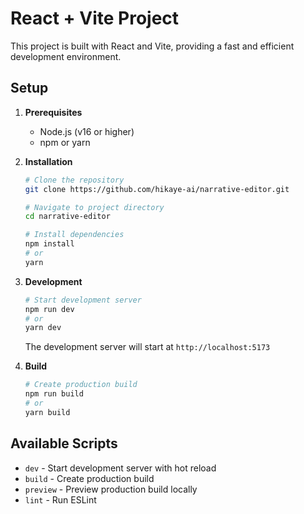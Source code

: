 # React + Vite Project

This project is built with React and Vite, providing a fast and efficient development environment.

## Setup

1. **Prerequisites**
   - Node.js (v16 or higher)
   - npm or yarn

2. **Installation**
   ```bash
   # Clone the repository
   git clone https://github.com/hikaye-ai/narrative-editor.git

   # Navigate to project directory
   cd narrative-editor

   # Install dependencies
   npm install
   # or
   yarn
   ```

3. **Development**
   ```bash
   # Start development server
   npm run dev
   # or
   yarn dev
   ```
   The development server will start at `http://localhost:5173`

4. **Build**
   ```bash
   # Create production build
   npm run build
   # or
   yarn build
   ```

## Available Scripts

- `dev` - Start development server with hot reload
- `build` - Create production build
- `preview` - Preview production build locally
- `lint` - Run ESLint

